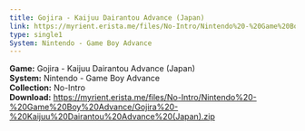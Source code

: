 ```yaml
---
title: Gojira - Kaijuu Dairantou Advance (Japan)
link: https://myrient.erista.me/files/No-Intro/Nintendo%20-%20Game%20Boy%20Advance/Gojira%20-%20Kaijuu%20Dairantou%20Advance%20(Japan).zip
type: single1
System: Nintendo - Game Boy Advance
---
```

<b>Game:</b> Gojira - Kaijuu Dairantou Advance (Japan)<br>
<b>System:</b> Nintendo - Game Boy Advance<br>
<b>Collection:</b> No-Intro<br>
<b>Download:</b> https://myrient.erista.me/files/No-Intro/Nintendo%20-%20Game%20Boy%20Advance/Gojira%20-%20Kaijuu%20Dairantou%20Advance%20(Japan).zip